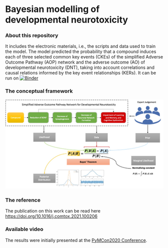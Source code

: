 # Bayesian modelling of developmental neurotoxicity

### About this repository
It includes the electronic materials, i.e., the scripts and data used to train the model. The model predicted the probability that a compound induces each of three selected common key events (CKEs) of the simplified Adverse Outcome Pathway (AOP) network and the adverse outcome (AO) of developmental neurotoxicity (DNT), taking into account correlations and causal relations informed by the key event relationships (KERs). 
It can be run on [![Binder](https://mybinder.org/badge_logo.svg)](https://mybinder.org/v2/gh/nicospinu/bayesian-dnt/HEAD)

### The conceptual framework
<img src="https://github.com/nicospinu/bayesian-dnt/blob/master/data/images/graph.jpg" width="700"/>

### The reference
The publication on this work can be read here https://doi.org/10.1016/j.comtox.2021.100206

### Available video
The results were initially presented at the [PyMCon2020 Conference](https://discourse.pymc.io/t/estimating-the-causal-network-of-developmental-neurotoxicants-using-pymc3-by-nicoleta-spinu/6027).

